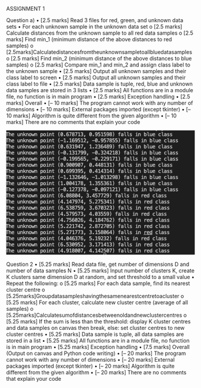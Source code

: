 ASSIGNMENT 1

Question a)
• [2.5 marks] Read 3 files for red, green, and unknown data sets
• For each unknown sample in the unknown data set
o [2.5 marks] Calculate distances from the unknown sample to all red data samples
o [2.5 marks] Find min_1 (minimum distance of the above distances to red samples)
o [2.5marks]Calculatedistancesfromtheunknownsampletoallbluedatasamples
o [2.5 marks] Find min_2 (minimum distance of the above distances to blue samples) o [2.5 marks] Compare min_1 and min_2 and assign class label to the unknown sample
• [2.5 marks] Output all unknown samples and their class label to screen
• [2.5 marks] Output all unknown samples and their class label to file
• [2.5 marks] Data sample is tuple, red, blue and unknown data samples are stored in 3 lists
• [2.5 marks] All functions are in a module file, no function is in main program
• [2.5 marks] Exception handling
• [2.5 marks] Overall
• [– 10 marks] The program cannot work with any number of dimensions
• [– 10 marks] External packages imported (except tkinter)
• [– 10 marks] Algorithm is quite different from the given algorithm
• [– 10 marks] There are no comments that explain your code

![Solution](https://github.com/nirajhi/pds-11521G/blob/master/Assignment%201/Assignment1a.png)





Question 2
• [5.25 marks] Read data file, get number of dimensions D and number of data samples N
• [5.25 marks] Input number of clusters K, create K clusters same dimension D at random, and
set threshold to a small value
• Repeat the following:
o [5.25 marks] For each data sample, find its nearest cluster centre
o [5.25marks]Groupdatasampleshavingthesamenearestcentretoacluster
o [5.25 marks] For each cluster, calculate new cluster centre (average of all samples) o [5.25marks]Calculatesumofdistancesbetweenoldandnewclustercentres
o [5.25 marks] If the sum is less than the threshold: display K cluster centres and data
samples on canvas then break, else: set cluster centres to new cluster centres
• [5.25 marks] Data sample is tuple, all data samples are stored in a list
• [5.25 marks] All functions are in a module file, no function is in main program
• [5.25 marks] Exception handling
• [7.5 marks] Overall (Output on canvas and Python code writing)
• [– 20 marks] The program cannot work with any number of dimensions
• [– 20 marks] External packages imported (except tkinter)
• [– 20 marks] Algorithm is quite different from the given algorithm
• [– 20 marks] There are no comments that explain your code
